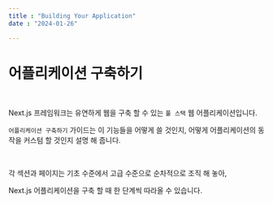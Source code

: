 ```yaml
---
title : "Building Your Application"
date : "2024-01-26"

---
```


# 어플리케이션 구축하기

<br>

Next.js 프레임워크는 유연하게 웹을 구축 할 수 있는 `풀 스택` 웹 어플리케이션입니다.

`어플리케이션 구축하기` 가이드는 이 기능들을 어떻게 쓸 것인지, 어떻게 어플리케이션의 동작을 커스텀 할 것인지 설명 해 줍니다.

<br>

각 섹션과 페이지는 기초 수준에서 고급 수준으로 순차적으로 조직 해 놓아, 

Next.js 어플리케이션을 구축 할 때 한 단계씩 따라올 수 있습니다.

